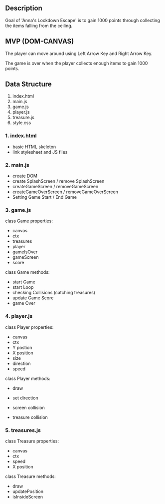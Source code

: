 <h2>Description</h2>

Goal of 'Anna's Lockdown Escape' is to gain 1000 points through collecting the items falling from the ceiling.

<h2>MVP (DOM-CANVAS)</h2>

The player can move around using Left Arrow Key and Right Arrow Key.

The game is over when the player collects enough items to gain 1000 points.

<h2>Data Structure</h2>

1. index.html
2. main.js
3. game.js
4. player.js
5. treasure.js
6. style.css

<h3>1. index.html</h3>

- basic HTML skeleton
- link stylesheet and JS files

<h3>2. main.js</h3>

- create DOM
- create SplashScreen / remove SplashScreen
- createGameScreen / removeGameScreen
- createGameOverScreen / removeGameOverScreen
- Setting Game Start / End Game

<h3>3. game.js</h3>

class Game properties:

- canvas
- ctx
- treasures
- player
- gameIsOver
- gameScreen
- score

class Game methods:

- start Game
- start Loop
- checking Collisions (catching treasures)
- update Game Score
- game Over

<h3>4. player.js</h3>

class Player properties:

- canvas
- ctx
- Y postion
- X position
- size
- direction
- speed

class Player methods:

- draw

- set direction

- screen collision

- treasure collision

<h3>5. treasures.js</h3>

class Treasure properties:

- canvas
- ctx
- speed
- X position

class Treasure methods:

- draw
- updatePosition
- isInsideScreen
